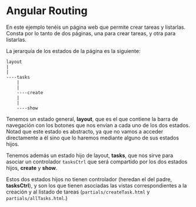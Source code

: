 # Angular Routing

En este ejemplo tenéis un página web que permite crear tareas y listarlas. Consta por lo tanto
de dos páginas, una para crear tareas, y otra para listarlas.

La jerarquía de los estados de la página es la siguiente:

```
layout
|
|
----tasks
    |
    |
    ----create
    |
    |
    ----show
```

Tenemos un estado general, **layout**, que es el que contiene la barra de navegación con los botones
que nos envían a cada uno de los dos estados. Notad que este estado es abstracto, ya que no vamos
a acceder directamente a él sino que lo haremos mediante alguno de sus estados hijos.

Tenemos además un estado hijo de layout, **tasks**, que nos sirve para asociar un controlador `tasksCtrl` que será compartido por los dos estados hijos, **create** y **show**.

Estos dos estados hijos no tienen controlador (heredan el del padre, **tasksCtrl**), y son los que tienen asociadas las vistas correspondientes a la creación y al listado de tareas (`partials/createTask.html` y `partials/allTasks.html`.)
